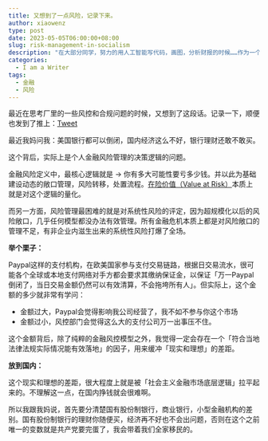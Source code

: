 ```yaml
---
title: 又想到了一点风险，记录下来。
author: xiaowenz
type: post
date: 2023-05-05T06:00:00+08:00
slug: risk-management-in-socialism
description: "在大部分同学，努力的用人工智能写代码，画图，分析财报的时候……作为一个想象力匮乏的人，我断断续续的尝试是AI写小故事。那种与人生无意义，但读完能让觉得这两分钟不亏的小文字。"
categories:
  - I am a Writer
tags:
  - 金融
  - 风险
---
```


最近在思考厂里的一些风控和合规问题的时候，又想到了这段话。记录一下，顺便也发到了推上：[Tweet](https://twitter.com/iamshaynez/status/1654323426365161474)

最近我妈问我：美国银行都可以倒闭，国内经济这么不好，银行理财还敢不敢买。

这个背后，实际上是个人金融风险管理的决策逻辑的问题。

金融风险定义中，最核心逻辑就是 -> 你有多大可能性要亏多少钱。并以此为基础建设动态的敞口管理，风险转移，处置流程。[在险价值（Value at Risk）](https://xiaowenz.com/2020/04/12/64.html)本质上就是对这个逻辑的量化。

而另一方面，风险管理最困难的就是对系统性风险的评定，因为超规模化以后的风险敞口，几乎任何模型都没办法有效管理。所有金融危机本质上都是对风险敞口的管理不足，有非企业内滋生出来的系统性风险打爆了全场。

**举个栗子：**

Paypal这样的支付机构，在欧美国家参与支付交易链路，根据日交易流水，很可能各个全球或本地支付网络对手方都会要求其缴纳保证金，以保证「万一Paypal倒闭了，当日交易金额仍然可以有效清算，不会拖垮所有人」。但实际上，这个金额的多少就非常有学问：

- 金额过大，Paypal会觉得影响我公司经营了，我不如不参与你这个市场
- 金额过小，风控部门会觉得这么大的支付公司万一出事压不住。

这个金额背后，除了纯粹的金融风控模型之外，我觉得一定会存在一个「符合当地法律法规实际情况能有效落地」的因子，用来缓冲「现实和理想」的差距。

**放到国内：**

这个现实和理想的差距，很大程度上就是被「社会主义金融市场底层逻辑」拉平起来的。不理解这一点，在国内挣钱就会很难啊。

所以我跟我妈说，首先要分清楚国有股份制银行，商业银行，小型金融机构的差别。国有股份制银行的理财你随便买，经济再不好也不会出问题，否则在这个之前唯一的变数就是共产党要完蛋了，我会带着我们全家移民的。